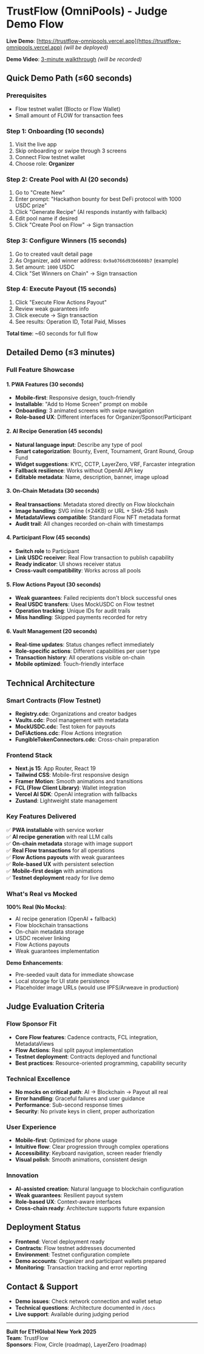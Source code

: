 # TrustFlow (OmniPools) - Judge Demo Flow

**Live Demo**: [https://trustflow-omnipools.vercel.app](https://trustflow-omnipools.vercel.app) *(will be deployed)*

**Demo Video**: [3-minute walkthrough](https://youtu.be/demo-link) *(will be recorded)*

## Quick Demo Path (≤60 seconds)

### Prerequisites
- Flow testnet wallet (Blocto or Flow Wallet)
- Small amount of FLOW for transaction fees

### Step 1: Onboarding (10 seconds)
1. Visit the live app
2. Skip onboarding or swipe through 3 screens
3. Connect Flow testnet wallet
4. Choose role: **Organizer**

### Step 2: Create Pool with AI (20 seconds)
1. Go to "Create New" 
2. Enter prompt: "Hackathon bounty for best DeFi protocol with 1000 USDC prize"
3. Click "Generate Recipe" (AI responds instantly with fallback)
4. Edit pool name if desired
5. Click "Create Pool on Flow" → Sign transaction

### Step 3: Configure Winners (15 seconds)
1. Go to created vault detail page
2. As Organizer, add winner address: `0x9a0766d93b6608b7` (example)
3. Set amount: `1000` USDC
4. Click "Set Winners on Chain" → Sign transaction

### Step 4: Execute Payout (15 seconds)
1. Click "Execute Flow Actions Payout"
2. Review weak guarantees info
3. Click execute → Sign transaction
4. See results: Operation ID, Total Paid, Misses

**Total time**: ~60 seconds for full flow

## Detailed Demo (≤3 minutes)

### Full Feature Showcase

#### 1. PWA Features (30 seconds)
- **Mobile-first**: Responsive design, touch-friendly
- **Installable**: "Add to Home Screen" prompt on mobile
- **Onboarding**: 3 animated screens with swipe navigation
- **Role-based UX**: Different interfaces for Organizer/Sponsor/Participant

#### 2. AI Recipe Generation (45 seconds)
- **Natural language input**: Describe any type of pool
- **Smart categorization**: Bounty, Event, Tournament, Grant Round, Group Fund
- **Widget suggestions**: KYC, CCTP, LayerZero, VRF, Farcaster integration
- **Fallback resilience**: Works without OpenAI API key
- **Editable metadata**: Name, description, banner, image upload

#### 3. On-Chain Metadata (30 seconds)
- **Real transactions**: Metadata stored directly on Flow blockchain
- **Image handling**: SVG inline (≤24KB) or URL + SHA-256 hash
- **MetadataViews compatible**: Standard Flow NFT metadata format
- **Audit trail**: All changes recorded on-chain with timestamps

#### 4. Participant Flow (45 seconds)
- **Switch role** to Participant
- **Link USDC receiver**: Real Flow transaction to publish capability
- **Ready indicator**: UI shows receiver status
- **Cross-vault compatibility**: Works across all pools

#### 5. Flow Actions Payout (30 seconds)
- **Weak guarantees**: Failed recipients don't block successful ones
- **Real USDC transfers**: Uses MockUSDC on Flow testnet
- **Operation tracking**: Unique IDs for audit trails
- **Miss handling**: Skipped payments recorded for retry

#### 6. Vault Management (20 seconds)
- **Real-time updates**: Status changes reflect immediately
- **Role-specific actions**: Different capabilities per user type
- **Transaction history**: All operations visible on-chain
- **Mobile optimized**: Touch-friendly interface

## Technical Architecture

### Smart Contracts (Flow Testnet)
- **Registry.cdc**: Organizations and creator badges
- **Vaults.cdc**: Pool management with metadata
- **MockUSDC.cdc**: Test token for payouts
- **DeFiActions.cdc**: Flow Actions integration
- **FungibleTokenConnectors.cdc**: Cross-chain preparation

### Frontend Stack
- **Next.js 15**: App Router, React 19
- **Tailwind CSS**: Mobile-first responsive design
- **Framer Motion**: Smooth animations and transitions
- **FCL (Flow Client Library)**: Wallet integration
- **Vercel AI SDK**: OpenAI integration with fallbacks
- **Zustand**: Lightweight state management

### Key Features Delivered
✅ **PWA installable** with service worker  
✅ **AI recipe generation** with real LLM calls  
✅ **On-chain metadata** storage with image support  
✅ **Real Flow transactions** for all operations  
✅ **Flow Actions payouts** with weak guarantees  
✅ **Role-based UX** with persistent selection  
✅ **Mobile-first design** with animations  
✅ **Testnet deployment** ready for live demo  

### What's Real vs Mocked
**100% Real (No Mocks)**:
- AI recipe generation (OpenAI + fallback)
- Flow blockchain transactions
- On-chain metadata storage
- USDC receiver linking
- Flow Actions payouts
- Weak guarantees implementation

**Demo Enhancements**:
- Pre-seeded vault data for immediate showcase
- Local storage for UI state persistence
- Placeholder image URLs (would use IPFS/Arweave in production)

## Judge Evaluation Criteria

### Flow Sponsor Fit
- **Core Flow features**: Cadence contracts, FCL integration, MetadataViews
- **Flow Actions**: Real split payout implementation
- **Testnet deployment**: Contracts deployed and functional
- **Best practices**: Resource-oriented programming, capability security

### Technical Excellence
- **No mocks on critical path**: AI → Blockchain → Payout all real
- **Error handling**: Graceful failures and user guidance
- **Performance**: Sub-second response times
- **Security**: No private keys in client, proper authorization

### User Experience
- **Mobile-first**: Optimized for phone usage
- **Intuitive flow**: Clear progression through complex operations
- **Accessibility**: Keyboard navigation, screen reader friendly
- **Visual polish**: Smooth animations, consistent design

### Innovation
- **AI-assisted creation**: Natural language to blockchain configuration
- **Weak guarantees**: Resilient payout system
- **Role-based UX**: Context-aware interfaces
- **Cross-chain ready**: Architecture supports future expansion

## Deployment Status

- **Frontend**: Vercel deployment ready
- **Contracts**: Flow testnet addresses documented
- **Environment**: Testnet configuration complete
- **Demo accounts**: Organizer and participant wallets prepared
- **Monitoring**: Transaction tracking and error reporting

## Contact & Support

- **Demo issues**: Check network connection and wallet setup
- **Technical questions**: Architecture documented in `/docs`
- **Live support**: Available during judging period

---

**Built for ETHGlobal New York 2025**  
**Team**: TrustFlow  
**Sponsors**: Flow, Circle (roadmap), LayerZero (roadmap)